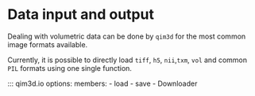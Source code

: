 # Data input and output
Dealing with volumetric data can be done by `qim3d` for the most common image formats available.

Currently, it is possible to directly load `tiff`, `h5`, `nii`,`txm`, `vol` and common `PIL` formats using one single function.

::: qim3d.io
    options:
        members:
            - load
            - save
            - Downloader